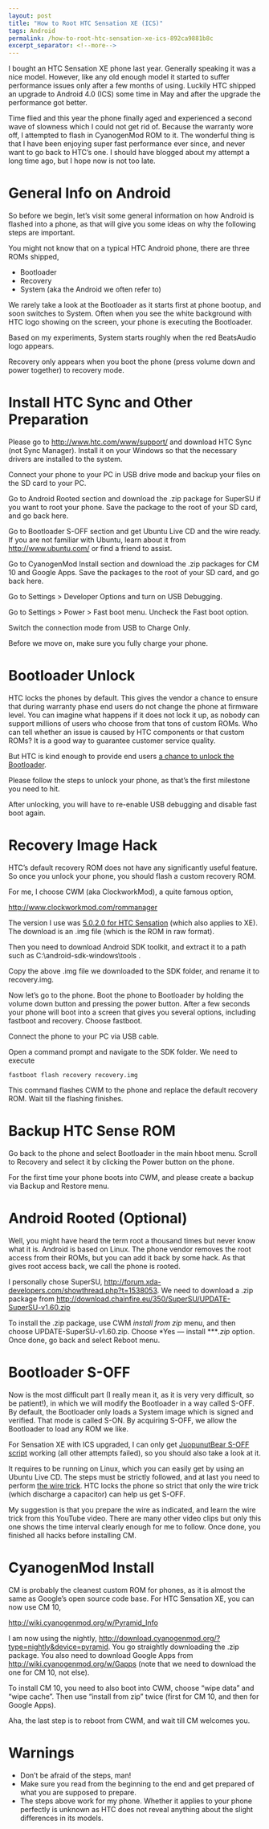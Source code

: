 ```yaml
---
layout: post
title: "How to Root HTC Sensation XE (ICS)"
tags: Android
permalink: /how-to-root-htc-sensation-xe-ics-892ca9881b8c
excerpt_separator: <!--more-->
---
```

I bought an HTC Sensation XE phone last year. Generally speaking it was a nice model. However, like any old enough model it started to suffer performance issues only after a few months of using. Luckily HTC shipped an upgrade to Android 4.0 (ICS) some time in May and after the upgrade the performance got better.

Time flied and this year the phone finally aged and experienced a second wave of slowness which I could not get rid of. Because the warranty wore off, I attempted to flash in CyanogenMod ROM to it. The wonderful thing is that I have been enjoying super fast performance ever since, and never want to go back to HTC’s one. I should have blogged about my attempt a long time ago, but I hope now is not too late.
<!--more-->

# General Info on Android

So before we begin, let’s visit some general information on how Android is flashed into a phone, as that will give you some ideas on why the following steps are important.

You might not know that on a typical HTC Android phone, there are three ROMs shipped,

* Bootloader
* Recovery
* System (aka the Android we often refer to)

We rarely take a look at the Bootloader as it starts first at phone bootup, and soon switches to System. Often when you see the white background with HTC logo showing on the screen, your phone is executing the Bootloader.

Based on my experiments, System starts roughly when the red BeatsAudio logo appears.

Recovery only appears when you boot the phone (press volume down and power together) to recovery mode.

# Install HTC Sync and Other Preparation

Please go to http://www.htc.com/www/support/ and download HTC Sync (not Sync Manager). Install it on your Windows so that the necessary drivers are installed to the system.

Connect your phone to your PC in USB drive mode and backup your files on the SD card to your PC.

Go to Android Rooted section and download the .zip package for SuperSU if you want to root your phone. Save the package to the root of your SD card, and go back here.

Go to Bootloader S-OFF section and get Ubuntu Live CD and the wire ready. If you are not familiar with Ubuntu, learn about it from http://www.ubuntu.com/ or find a friend to assist.

Go to CyanogenMod Install section and download the .zip packages for CM 10 and Google Apps. Save the packages to the root of your SD card, and go back here.

Go to Settings > Developer Options and turn on USB Debugging.

Go to Settings > Power > Fast boot menu. Uncheck the Fast boot option.

Switch the connection mode from USB to Charge Only.

Before we move on, make sure you fully charge your phone.

# Bootloader Unlock

HTC locks the phones by default. This gives the vendor a chance to ensure that during warranty phase end users do not change the phone at firmware level. You can imagine what happens if it does not lock it up, as nobody can support millions of users who choose from that tons of custom ROMs. Who can tell whether an issue is caused by HTC components or that custom ROMs? It is a good way to guarantee customer service quality.

But HTC is kind enough to provide end users [a chance to unlock the Bootloader](http://htcdev.com/bootloader).

Please follow the steps to unlock your phone, as that’s the first milestone you need to hit.

After unlocking, you will have to re-enable USB debugging and disable fast boot again.

# Recovery Image Hack

HTC’s default recovery ROM does not have any significantly useful feature. So once you unlock your phone, you should flash a custom recovery ROM.

For me, I choose CWM (aka ClockworkMod), a quite famous option,

http://www.clockworkmod.com/rommanager

The version I use was [5.0.2.0 for HTC Sensation](http://download2.clockworkmod.com/recoveries/recovery-clockwork-5.0.2.0-pyramid.img) (which also applies to XE). The download is an .img file (which is the ROM in raw format).

Then you need to download Android SDK toolkit, and extract it to a path such as C:\android-sdk-windows\tools .

Copy the above .img file we downloaded to the SDK folder, and rename it to recovery.img.

Now let’s go to the phone. Boot the phone to Bootloader by holding the volume down button and pressing the power button. After a few seconds your phone will boot into a screen that gives you several options, including fastboot and recovery. Choose fastboot.

Connect the phone to your PC via USB cable.

Open a command prompt and navigate to the SDK folder. We need to execute

``` text
fastboot flash recovery recovery.img
```

This command flashes CWM to the phone and replace the default recovery ROM. Wait till the flashing finishes.

# Backup HTC Sense ROM

Go back to the phone and select Bootloader in the main hboot menu. Scroll to Recovery and select it by clicking the Power button on the phone.

For the first time your phone boots into CWM, and please create a backup via Backup and Restore menu.

# Android Rooted (Optional)

Well, you might have heard the term root a thousand times but never know what it is. Android is based on Linux. The phone vendor removes the root access from their ROMs, but you can add it back by some hack. As that gives root access back, we call the phone is rooted.

I personally chose SuperSU, http://forum.xda-developers.com/showthread.php?t=1538053. We need to download a .zip package from http://download.chainfire.eu/350/SuperSU/UPDATE-SuperSU-v1.60.zip

To install the .zip package, use CWM *install from zip* menu, and then choose UPDATE-SuperSU-v1.60.zip. Choose *Yes — install ****.zip* option. Once done, go back and select Reboot menu.

# Bootloader S-OFF

Now is the most difficult part (I really mean it, as it is very very difficult, so be patient!), in which we will modify the Bootloader in a way called S-OFF. By default, the Bootloader only loads a System image which is signed and verified. That mode is called S-ON. By acquiring S-OFF, we allow the Bootloader to load any ROM we like.

For Sensation XE with ICS upgraded, I can only get [JuopunutBear S-OFF script](http://unlimited.io/juopunutbear.htm) working (all other attempts failed), so you should also take a look at it.

It requires to be running on Linux, which you can easily get by using an Ubuntu Live CD. The steps must be strictly followed, and at last you need to perform [the wire trick](http://forum.xda-developers.com/showpost.php?p=31148857&postcount=343). HTC locks the phone so strict that only the wire trick (which discharge a capacitor) can help us get S-OFF.

My suggestion is that you prepare the wire as indicated, and learn the wire trick from this YouTube video. There are many other video clips but only this one shows the time interval clearly enough for me to follow. Once done, you finished all hacks before installing CM.

# CyanogenMod Install

CM is probably the cleanest custom ROM for phones, as it is almost the same as Google’s open source code base. For HTC Sensation XE, you can now use CM 10,

http://wiki.cyanogenmod.org/w/Pyramid_Info

I am now using the nightly, http://download.cyanogenmod.org/?type=nightly&device=pyramid. You go straightly downloading the .zip package. You also need to download Google Apps from http://wiki.cyanogenmod.org/w/Gapps (note that we need to download the one for CM 10, not else).

To install CM 10, you need to also boot into CWM, choose “wipe data” and “wipe cache”. Then use “install from zip” twice (first for CM 10, and then for Google Apps).

Aha, the last step is to reboot from CWM, and wait till CM welcomes you.

# Warnings

* Don’t be afraid of the steps, man!
* Make sure you read from the beginning to the end and get prepared of what you are supposed to prepare.
* The steps above work for my phone. Whether it applies to your phone perfectly is unknown as HTC does not reveal anything about the slight differences in its models.
